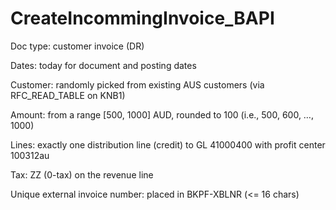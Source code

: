 # CreateIncommingInvoice_BAPI
Doc type: customer invoice (DR)

Dates: today for document and posting dates

Customer: randomly picked from existing AUS customers (via RFC_READ_TABLE on KNB1)

Amount: from a range [500, 1000] AUD, rounded to 100 (i.e., 500, 600, …, 1000)

Lines: exactly one distribution line (credit) to GL 41000400 with profit center 100312au

Tax: ZZ (0-tax) on the revenue line

Unique external invoice number: placed in BKPF-XBLNR (<= 16 chars)
